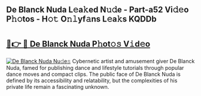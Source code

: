 ## De Blanck Nuda L𝚎a𝚔ed N𝚞𝚍e - Part-a52 Vi𝚍𝚎o P𝚑𝚘tos - H𝚘𝚝 O𝚗𝚕yf𝚊ns L𝚎a𝚔s KQDDb

# <h2><a href="http://kfeem1.oniu.top/?m=De+Blanck+Nuda">🔗👉 🔴 De Blanck Nuda P𝚑ot𝚘𝚜 V𝚒d𝚎o</a></h2>

[![De Blanck Nuda Nu𝚍e𝚜](https://i.imgur.com/0qMVB7G.gif)](http://kfeem1.oniu.top/?m=De+Blanck+Nuda)
Cybernetic artist and amusement giver De Blanck Nuda, famed for publishing dance and lifestyle tutorials through popular dance moves and compact clips. The public face of De Blanck Nuda is defined by its accessibility and relatability, but the complexities of his private life remain a fascinating unknown.  
